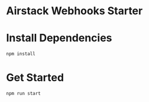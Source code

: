 # Airstack Webhooks Starter

# Install Dependencies

```sh
npm install
```

# Get Started

```sh
npm run start
```
